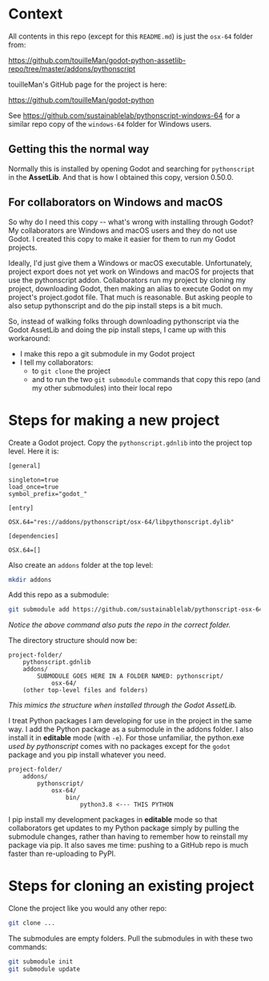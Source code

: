 # Context

All contents in this repo (except for this `README.md`) is just
the `osx-64` folder from:

https://github.com/touilleMan/godot-python-assetlib-repo/tree/master/addons/pythonscript

touilleMan's GitHub page for the project is here:

https://github.com/touilleMan/godot-python

See https://github.com/sustainablelab/pythonscript-windows-64 for
a similar repo copy of the `windows-64` folder for Windows users.

## Getting this the normal way

Normally this is installed by opening Godot and searching for
`pythonscript` in the **AssetLib**. And that is how I obtained
this copy, version 0.50.0.

## For collaborators on Windows and macOS

So why do I need this copy -- what's wrong with installing
through Godot? My collaborators are Windows and macOS users and
they do not use Godot. I created this copy to make it easier for
them to run my Godot projects.

Ideally, I'd just give them a Windows or macOS executable.
Unfortunately, project export does not yet work on Windows and
macOS for projects that use the pythonscript addon. Collaborators
run my project by cloning my project, downloading Godot, then
making an alias to execute Godot on my project's project.godot
file. That much is reasonable. But asking people to also setup
pythonscript and do the pip install steps is a bit much.

So, instead of walking folks through downloading pythonscript via
the Godot AssetLib and doing the pip install steps, I came up
with this workaround:

- I make this repo a git submodule in my Godot project
- I tell my collaborators:
    - to `git clone` the project
    - and to run the two `git submodule` commands that copy this
      repo (and my other submodules) into their local repo

# Steps for making a new project

Create a Godot project. Copy the `pythonscript.gdnlib` into the
project top level. Here it is:

```
[general]

singleton=true
load_once=true
symbol_prefix="godot_"

[entry]

OSX.64="res://addons/pythonscript/osx-64/libpythonscript.dylib"

[dependencies]

OSX.64=[]
```

Also create an `addons` folder at the top level:

```bash
mkdir addons
```

Add this repo as a submodule:

```bash
git submodule add https://github.com/sustainablelab/pythonscript-osx-64.git addons/pythonscript
```

*Notice the above command also puts the repo in the correct
folder.*

The directory structure should now be:

```
project-folder/
    pythonscript.gdnlib
    addons/
        SUBMODULE GOES HERE IN A FOLDER NAMED: pythonscript/
            osx-64/
    (other top-level files and folders)
```

*This mimics the structure when installed through the Godot
AssetLib.*

I treat Python packages I am developing for use in the project in
the same way. I add the Python package as a submodule in the
addons folder. I also install it in **editable** mode (with
`-e`). For those unfamiliar, the python.exe *used by
pythonscript* comes with no packages except for the `godot`
package and you pip install whatever you need.

```
project-folder/
    addons/
        pythonscript/
            osx-64/
                bin/
                    python3.8 <--- THIS PYTHON
```

I pip install my development packages in **editable** mode so
that collaborators get updates to my Python package simply by
pulling the submodule changes, rather than having to remember how
to reinstall my package via pip. It also saves me time: pushing
to a GitHub repo is much faster than re-uploading to PyPI.

# Steps for cloning an existing project

Clone the project like you would any other repo:

```bash
git clone ...
```

The submodules are empty folders. Pull the submodules in with
these two commands:

```bash
git submodule init
git submodule update
```
